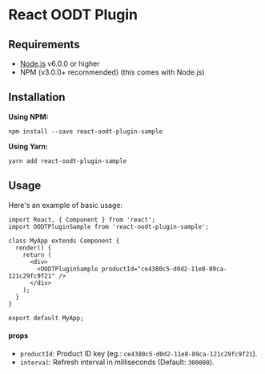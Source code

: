 # React OODT Plugin

## Requirements

- [Node.js](https://nodejs.org/en/download/) v6.0.0 or higher
- NPM (v3.0.0+ recommended) (this comes with Node.js)

## Installation

**Using NPM:**

```
npm install --save react-oodt-plugin-sample
```

**Using Yarn:**

```
yarn add react-oodt-plugin-sample
```

## Usage

Here's an example of basic usage:

```
import React, { Component } from 'react';
import OODTPluginSample from 'react-oodt-plugin-sample';

class MyApp extends Component {
  render() {
    return (
      <div>
        <OODTPluginSample productId="ce4380c5-d0d2-11e8-89ca-121c29fc9f21" />
      </div>
    );
  }
}

export default MyApp;
```

#### props

- `productId`: Product ID key (eg.: `ce4380c5-d0d2-11e8-89ca-121c29fc9f21`).
- `interval`: Refresh interval in milliseconds (Default: `300000`).
